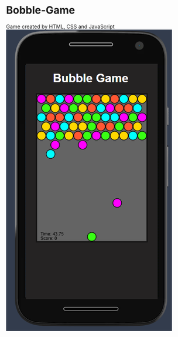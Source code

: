 # Bobble-Game
Game created by HTML, CSS and JavaScript
![")](https://github.com/sergioironhacker/Bobble-Game/blob/main/images/imgMain.png)


